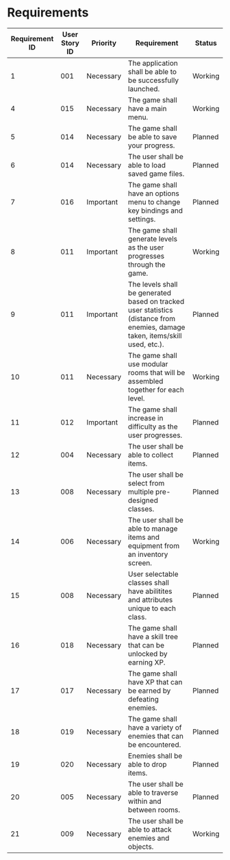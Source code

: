 # Requirements

|Requirement ID | User Story ID| Priority| Requirement | Status|
|---------------|--------------|-------------|---------|-------|
|1	| 001|Necessary|The application shall be able to be successfully launched. | Working |
|4	| 015|Necessary|The game shall have a main menu. | Working|
|5	| 014|Necessary|The game shall be able to save your progress.| Planned|
|6	| 014|Necessary|The user shall be able to load saved game files.| Planned|
|7	| 016|Important|The game shall have an options menu to change key bindings and settings. | Planned|
|8	| 011|Important|The game shall generate levels as the user progresses through the game. |Working|
|9  | 011|Important|The levels shall be generated based on tracked user statistics (distance from enemies, damage taken, items/skill used, etc.). | Planned|
|10 |	011|Necessary|The game shall use modular rooms that will be assembled together for each level. |Working|
|11 | 012|Important|The game shall increase in difficulty as the user progresses. | Planned|
|12 | 004|Necessary|The user shall be able to collect items. | Planned|
|13 | 008|Necessary|The user shall be select from multiple pre-designed classes.| Planned|
|14 | 006|Necessary|The user shall be able to manage items and equipment from an inventory screen.| Working|
|15 | 008|Necessary|User selectable classes shall have abilitites and attributes unique to each class.| Planned|
|16 | 018|Necessary|The game shall have a skill tree that can be unlocked by earning XP. | Planned|
|17 | 017|Necessary|The game shall have XP that can be earned by defeating enemies. | Planned|
|18 | 019|Necessary|The game shall have a variety of enemies that can be encountered.| Planned|
|19 | 020|Necessary|Enemies shall be able to drop items. | Planned|
|20 | 005|Necessary|The user shall be able to traverse within and between rooms. | Planned|
|21 | 009|Necessary|The user shall be able to attack enemies and objects. | Working|
